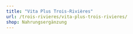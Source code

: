```yaml
---
title: "Vita Plus Trois-Rivières"
url: /trois-rivieres/vita-plus-trois-rivieres/
shop: Nahrungsergänzung
---
```

